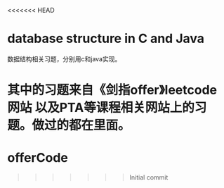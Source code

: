 <<<<<<< HEAD
# database structure in C and Java
数据结构相关习题，分别用c和java实现。

其中的习题来自《剑指offer》leetcode网站 以及PTA等课程相关网站上的习题。做过的都在里面。
=======
# offerCode
>>>>>>> Initial commit
